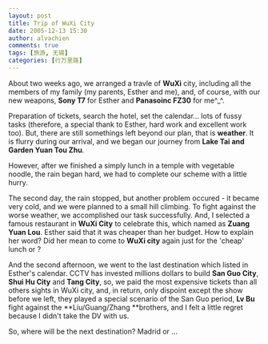 ```yaml
---
layout: post
title: Trip of WuXi City
date: 2005-12-13 15:30
author: alvachien
comments: true
tags: [旅游, 无锡]
categories: [行万里路]
---
```

About two weeks ago, we arranged a travle of **WuXi** city, including all the members of my family (my parents, Esther and me), and, of course, with our new weapons, **Sony T7** for Esther and **Panasoinc FZ30** for me^_^.
 
Preparation of tickets, search the hotel, set the calendar...  lots of fussy tasks (therefore, a special thank to Esther, hard work and excellent work too). But, there are still somethings left beyond our plan, that is **weather**. It is flurry during our arrival, and we began our journey from **Lake Tai and Garden Yuan Tou Zhu**.
 
However, after we finished a simply lunch in a temple with vegetable noodle, the rain began hard, we had to complete our scheme with a little hurry.
 
The second day, the rain stopped, but another problem occured - it became very cold, and we were planned to  a small hill climbing. To fight against the worse weather, we accomplished our task successfully. And, I selected a famous restaurant in **WuXi City** to celebrate this, which named as **Zuang Yuan Lou**. Esther said that it was cheaper than her budget. How to explain her word? Did her mean to come to **WuXi city** again just for the 'cheap' lunch or ?
 
And the second afternoon, we went to the last destination which listed in Esther's calendar. CCTV has invested millions dollars to build **San Guo City**, **Shui Hu City** and **Tang City**, so, we paid the most expensive tickets than all others sights in WuXi city, and, in return, only dispoint except the show before we left, they played a special scenario of the San Guo period, **Lv Bu** fight against the **Liu/Guang/Zhang **brothers, and I felt a little regret because I didn't take the DV with us.
 
So, where will be the next destination?
Madrid or ...
